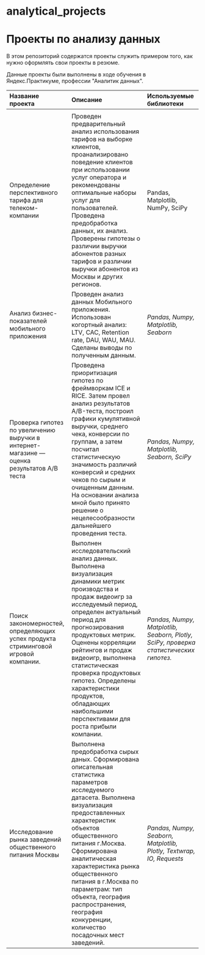 # analytical_projects


# Проекты по анализу данных

В этом репозиторий содержатся проекты  служить примером того, как нужно оформлять свои проекты в резюме.

Данные проекты были выполнены в ходе обучения в Яндекс.Практикуме, профессии "Аналитик данных".

| Название проекта | Описание | Используемые библиотеки | 
| :---------------------- | :---------------------- | :---------------------- |
|||
|Определение перспективного тарифа для телеком-компании|Проведен предварительный анализ использования тарифов на выборке клиентов, проанализировано поведение клиентов при использовании услуг оператора и рекомендованы оптимальные наборы услуг для пользователей. Проведена предобработка данных, их анализ. Проверены гипотезы о различии выручки абонентов разных тарифов и различии выручки абонентов из Москвы и других регионов.|Pandas, Matplotlib, NumPy, SciPy|
|Анализ бизнес-показателей мобильного приложения|Проведен анализ данных Мобильного приложения. Использован когортный анализ: LTV, CAC, Retention rate, DAU, WAU, MAU. Сделаны выводы по полученным данным.|*Pandas, Numpy, Matplotlib, Seaborn*|
|Проверка гипотез по увеличению выручки в интернет-магазине — оценка результатов A/B теста|Проведена приоритизация гипотез по фреймворкам ICE и RICE. Затем провел анализ результатов A/B-теста, построил графики кумулятивной выручки, среднего чека, конверсии по группам, а затем посчитал статистическую значимость различий конверсий и средних чеков по сырым и очищенным данным. На основании анализа мной было принято решение о нецелесообразности дальнейшего проведения теста.|*Pandas, Numpy, Matplotlib, Seaborn, SciPy*|
|Поиск закономерностей, определяющих успех продукта стриминговой игровой компании.|Выполнен исследовательский анализ данных. Выполнена визуализация динамики метрик производства и продаж видеоигр за исследуемый период, определен актуальный период для прогнозирования продуктовых метрик. Оценены корреляции рейтингов и продаж видеоигр, выполнена статистическая проверка продуктовых гипотез. Определены характеристики продуктов, обладающих наибольшими перспективами для роста прибыли компании.|*Pandas, Numpy, Matplotlib, Seaborn, Plotly, SciPy, проверка статистических гипотез.*|
|Исследование рынка заведений общественного питания Москвы |Выполнена предобработка сырых даных. Сформирована описательная статистика параметров исследуемого датасета. Выполнена визуализация предоставленных характеристик объектов общественного питания г.Москва. Сформирована аналитическая характеристика рынка общественного питания в г.Москва по параметрам: тип объекта, география распространения, география конкуренции, количество посадочных мест заведений.|*Pandas, Numpy, Seaborn, Matplotlib, Plotly, Textwrap, IO, Requests*|


